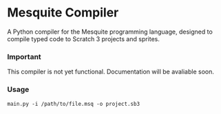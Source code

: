 # Mesquite Compiler
A Python compiler for the Mesquite programming language, designed to compile typed code to Scratch 3 projects and sprites.

### Important
This compiler is not yet functional. Documentation will be avaliable soon.

### Usage
`main.py -i /path/to/file.msq -o project.sb3`